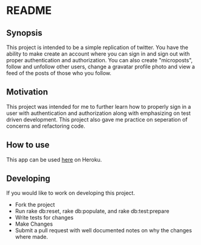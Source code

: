 # README

## Synopsis
This project is intended to be a simple replication of twitter.  You have the ability to make create an account where you can sign in and sign out with proper authentication and authorization.  You can also create "microposts", follow and unfollow other users, change a gravatar profile photo and view a feed of the posts of those who you follow.

## Motivation

This project was intended for me to further learn how to properly sign in a user with authentication and authorization along with emphasizing on test driven development.  This project also gave me practice on seperation of concerns and refactoring code.

## How to use

This app can be used [here](https://something-like-twitter.herokuapp.com/) on Heroku.

## Developing

If you would like to work on developing this project.
- Fork the project
- Run rake db:reset, rake db:populate, and rake db:test:prepare
- Write tests for changes
- Make Changes
- Submit a pull request with well documented notes on why the changes where made.


